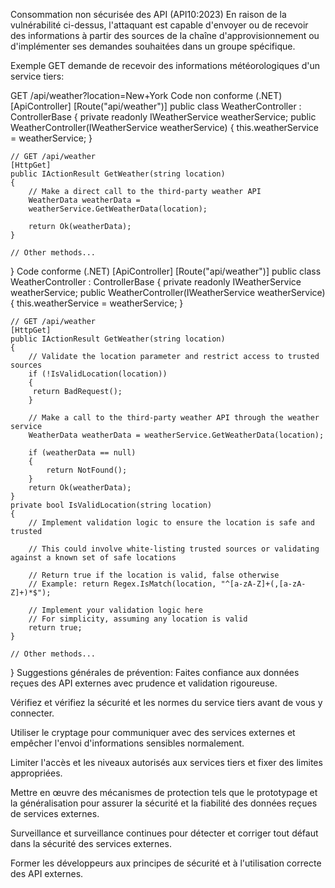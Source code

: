 Consommation non sécurisée des API (API10:2023)
En raison de la vulnérabilité ci-dessus, l'attaquant est capable d'envoyer ou de recevoir des informations à partir des sources de la chaîne d'approvisionnement ou d'implémenter ses demandes souhaitées dans un groupe spécifique.

Exemple
GET demande de recevoir des informations météorologiques d'un service tiers:

GET /api/weather?location=New+York
Code non conforme (.NET)
[ApiController]
[Route("api/weather")]
public class WeatherController : ControllerBase
{
    private readonly IWeatherService weatherService;
    public WeatherController(IWeatherService weatherService)
    {
        this.weatherService = weatherService;
    }

    // GET /api/weather
    [HttpGet]
    public IActionResult GetWeather(string location)
    {
        // Make a direct call to the third-party weather API
        WeatherData weatherData =
        weatherService.GetWeatherData(location);

        return Ok(weatherData);
    }
    
    // Other methods...
}
Code conforme (.NET)
[ApiController]
[Route("api/weather")]
public class WeatherController : ControllerBase
{
    private readonly IWeatherService weatherService;
    public WeatherController(IWeatherService weatherService)
    {
        this.weatherService = weatherService;
    }

    // GET /api/weather
    [HttpGet]
    public IActionResult GetWeather(string location)
    {
        // Validate the location parameter and restrict access to trusted sources
        if (!IsValidLocation(location))
        {
         return BadRequest();
        }

        // Make a call to the third-party weather API through the weather service
        WeatherData weatherData = weatherService.GetWeatherData(location);

        if (weatherData == null)
        {
            return NotFound();
        }
        return Ok(weatherData);
    }
    private bool IsValidLocation(string location)
    {
        // Implement validation logic to ensure the location is safe and trusted

        // This could involve white-listing trusted sources or validating against a known set of safe locations

        // Return true if the location is valid, false otherwise
        // Example: return Regex.IsMatch(location, "^[a-zA-Z]+(,[a-zA-Z]+)*$");

        // Implement your validation logic here
        // For simplicity, assuming any location is valid
        return true;
    }

    // Other methods...
}
Suggestions générales de prévention:
Faites confiance aux données reçues des API externes avec prudence et validation rigoureuse.

Vérifiez et vérifiez la sécurité et les normes du service tiers avant de vous y connecter.

Utiliser le cryptage pour communiquer avec des services externes et empêcher l'envoi d'informations sensibles normalement.

Limiter l'accès et les niveaux autorisés aux services tiers et fixer des limites appropriées.

Mettre en œuvre des mécanismes de protection tels que le prototypage et la généralisation pour assurer la sécurité et la fiabilité des données reçues de services externes.

Surveillance et surveillance continues pour détecter et corriger tout défaut dans la sécurité des services externes.

Former les développeurs aux principes de sécurité et à l'utilisation correcte des API externes.











































































